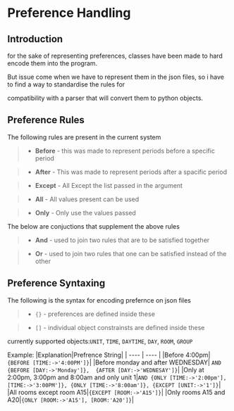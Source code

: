 # Preference Handling

## Introduction

for the sake of representing preferences, classes have been made to hard encode them into the program.

But issue come when we have to represent them in the json files, so i have to find a way to standardise the rules for

compatibility with a parser that will convert them to python objects.

## Preference Rules

The following rules are present in the current system

> - **Before** - this was made to represent periods before a specific period

> - **After** -     This was made to represent periods after a spacific period

> - **Except** -    All Except the list passed in the argument

> - **All** - All values present can be used

> - **Only** - Only use the values passed

The below are conjuctions that supplement the above rules

> - **And** - used to join two rules that are to be satisfied together

> - **Or** - used to join two rules that one can be satisfied instead of the other

## Preference Syntaxing

The following is the syntax for encoding prefernce on json files
 > - `{}` - preferences are defined inside these

 > - `[]` - individual object constrainsts are defined inside these

currently supported objects:`UNIT`, `TIME`, `DAYTIME`, `DAY`, `ROOM`, `GROUP`

Example:
|Explanation|Prefrence String|
| ---- | ---- |
|Before 4:00pm| `{BEFORE [TIME:->'4:00PM']}`|
|Before monday and after WEDNESDAY| `AND {BEFORE [DAY:->'Monday']},  {AFTER [DAY:->'WEDNESAY']}`|
|Only at 2:00pm, 3:00pm and 8:00am and only unit 1|`AND {ONLY [TIME:->'2:00pm'], [TIME:->'3:00PM']}, {ONLY [TIME:->'8:00am']}, {EXCEPT [UNIT:->'1']}`|
|All rooms except room A15|`{EXCEPT [ROOM:->'A15']}`|
|Only rooms A15 and A20|`{ONLY [ROOM:->'A15'], [ROOM:'A20']}`|



